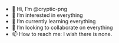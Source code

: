 - 👋 Hi, I’m @cryptic-png
- 👀 I’m interested in everything
- 🌱 I’m currently learning everything
- 💞️ I’m looking to collaborate on everything
- 📫 How to reach me: I wish there is none.

<!---
cryptic-png/cryptic-png is a ✨ special ✨ repository because its `README.md` (this file) appears on your GitHub profile.
You can click the Preview link to take a look at your changes.
--->
